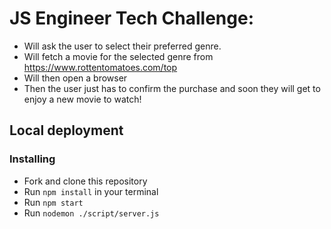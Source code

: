 # JS Engineer Tech Challenge:

 - Will ask the user to select their preferred genre.
 - Will fetch a movie for the selected genre from https://www.rottentomatoes.com/top
 - Will then open a browser
 - Then the user just has to confirm the purchase and soon they will get to enjoy a new movie to watch!

## Local deployment

### Installing
* Fork and clone this repository
* Run `npm install` in your terminal
* Run `npm start`
* Run `nodemon ./script/server.js`